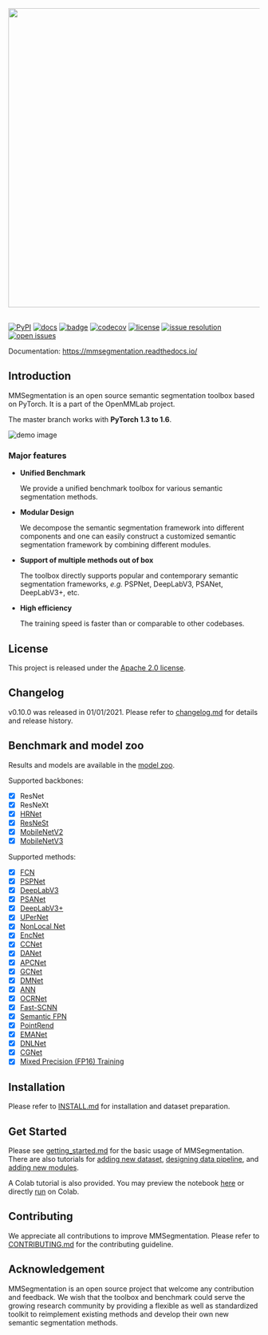 <div align="center">
  <img src="resources/mmseg-logo.png" width="600"/>
</div>
<br />

[![PyPI](https://img.shields.io/pypi/v/mmsegmentation)](https://pypi.org/project/mmsegmentation)
[![docs](https://img.shields.io/badge/docs-latest-blue)](https://mmsegmentation.readthedocs.io/en/latest/)
[![badge](https://github.com/open-mmlab/mmsegmentation/workflows/build/badge.svg)](https://github.com/open-mmlab/mmsegmentation/actions)
[![codecov](https://codecov.io/gh/open-mmlab/mmsegmentation/branch/master/graph/badge.svg)](https://codecov.io/gh/open-mmlab/mmsegmentation)
[![license](https://img.shields.io/github/license/open-mmlab/mmsegmentation.svg)](https://github.com/open-mmlab/mmsegmentation/blob/master/LICENSE)
[![issue resolution](https://isitmaintained.com/badge/resolution/open-mmlab/mmsegmentation.svg)](https://github.com/open-mmlab/mmsegmentation/issues)
[![open issues](https://isitmaintained.com/badge/open/open-mmlab/mmsegmentation.svg)](https://github.com/open-mmlab/mmsegmentation/issues)

Documentation: https://mmsegmentation.readthedocs.io/

## Introduction

MMSegmentation is an open source semantic segmentation toolbox based on PyTorch.
It is a part of the OpenMMLab project.

The master branch works with **PyTorch 1.3 to 1.6**.

![demo image](resources/seg_demo.gif)

### Major features

- **Unified Benchmark**

  We provide a unified benchmark toolbox for various semantic segmentation methods.

- **Modular Design**

  We decompose the semantic segmentation framework into different components and one can easily construct a customized semantic segmentation framework by combining different modules.

- **Support of multiple methods out of box**

  The toolbox directly supports popular and contemporary semantic segmentation frameworks, *e.g.* PSPNet, DeepLabV3, PSANet, DeepLabV3+, etc.

- **High efficiency**

  The training speed is faster than or comparable to other codebases.

## License

This project is released under the [Apache 2.0 license](LICENSE).

## Changelog

v0.10.0 was released in 01/01/2021.
Please refer to [changelog.md](docs/changelog.md) for details and release history.

## Benchmark and model zoo

Results and models are available in the [model zoo](docs/model_zoo.md).

Supported backbones:

- [x] ResNet
- [x] ResNeXt
- [x] [HRNet](configs/hrnet/README.md)
- [x] [ResNeSt](configs/resnest/README.md)
- [x] [MobileNetV2](configs/mobilenet_v2/README.md)
- [x] [MobileNetV3](configs/mobilenet_v3/README.md)

Supported methods:

- [x] [FCN](configs/fcn)
- [x] [PSPNet](configs/pspnet)
- [x] [DeepLabV3](configs/deeplabv3)
- [x] [PSANet](configs/psanet)
- [x] [DeepLabV3+](configs/deeplabv3plus)
- [x] [UPerNet](configs/upernet)
- [x] [NonLocal Net](configs/nonlocal_net)
- [x] [EncNet](configs/encnet)
- [x] [CCNet](configs/ccnet)
- [x] [DANet](configs/danet)
- [x] [APCNet](configs/apcnet)
- [x] [GCNet](configs/gcnet)
- [x] [DMNet](configs/dmnet)
- [x] [ANN](configs/ann)
- [x] [OCRNet](configs/ocrnet)
- [x] [Fast-SCNN](configs/fastscnn)
- [x] [Semantic FPN](configs/sem_fpn)
- [x] [PointRend](configs/point_rend)
- [x] [EMANet](configs/emanet)
- [x] [DNLNet](configs/dnlnet)
- [x] [CGNet](configs/cgnet)
- [x] [Mixed Precision (FP16) Training](configs/fp16/README.md)

## Installation

Please refer to [INSTALL.md](docs/install.md) for installation and dataset preparation.

## Get Started

Please see [getting_started.md](docs/getting_started.md) for the basic usage of MMSegmentation.
There are also tutorials for [adding new dataset](docs/tutorials/new_dataset.md), [designing data pipeline](docs/tutorials/data_pipeline.md), and [adding new modules](docs/tutorials/new_modules.md).

A Colab tutorial is also provided. You may preview the notebook [here](demo/MMSegmentation_Tutorial.ipynb) or directly [run](https://colab.research.google.com/github/open-mmlab/mmsegmentation/blob/master/demo/MMSegmentation_Tutorial.ipynb) on Colab.

## Contributing

We appreciate all contributions to improve MMSegmentation. Please refer to [CONTRIBUTING.md](.github/CONTRIBUTING.md) for the contributing guideline.

## Acknowledgement

MMSegmentation is an open source project that welcome any contribution and feedback.
We wish that the toolbox and benchmark could serve the growing research
community by providing a flexible as well as standardized toolkit to reimplement existing methods
and develop their own new semantic segmentation methods.
